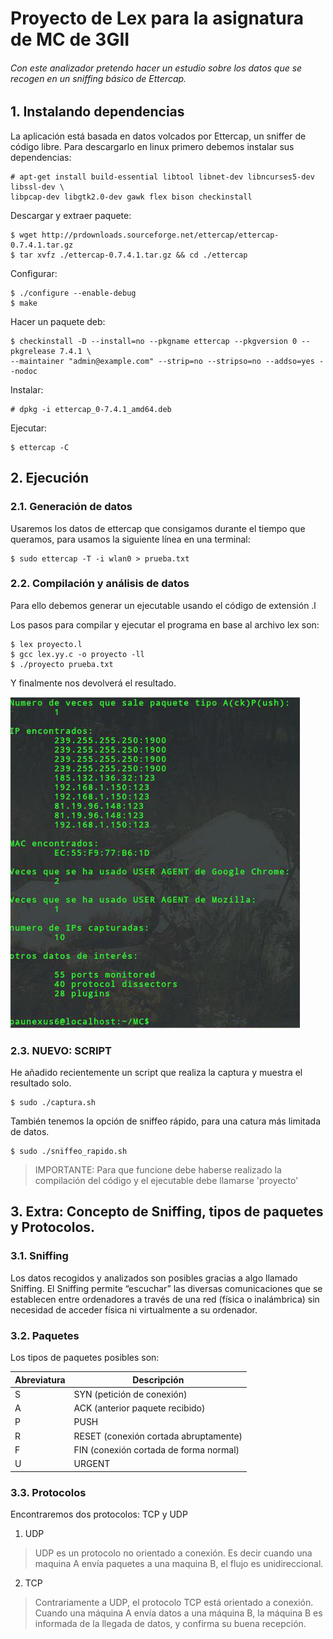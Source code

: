 # Proyecto de Lex para la asignatura de MC de 3GII
###### Con este analizador pretendo hacer un estudio sobre los datos que se recogen en un sniffing básico de Ettercap.

## 1. Instalando dependencias

La aplicación está basada en datos volcados por Ettercap, un sniffer de código libre. Para descargarlo en linux primero debemos instalar sus dependencias:
```
# apt-get install build-essential libtool libnet-dev libncurses5-dev libssl-dev \
libpcap-dev libgtk2.0-dev gawk flex bison checkinstall
```

Descargar y extraer paquete:
```
$ wget http://prdownloads.sourceforge.net/ettercap/ettercap-0.7.4.1.tar.gz
$ tar xvfz ./ettercap-0.7.4.1.tar.gz && cd ./ettercap
```

Configurar:
```
$ ./configure --enable-debug
$ make
```

Hacer un paquete deb:
```
$ checkinstall -D --install=no --pkgname ettercap --pkgversion 0 --pkgrelease 7.4.1 \
--maintainer "admin@example.com" --strip=no --stripso=no --addso=yes --nodoc
```

Instalar:
```
# dpkg -i ettercap_0-7.4.1_amd64.deb
```

Ejecutar:
```
$ ettercap -C
```

## 2. Ejecución
### 2.1. Generación de datos
Usaremos los datos de ettercap que consigamos durante el tiempo que queramos, para usamos la siguiente línea en una terminal:
```
$ sudo ettercap -T -i wlan0 > prueba.txt
```

### 2.2. Compilación y análisis de datos
Para ello debemos generar un ejecutable usando el código de extensión .l

Los pasos para compilar y ejecutar el programa en base al archivo lex son:
```
$ lex proyecto.l
$ gcc lex.yy.c -o proyecto -ll
$ ./proyecto prueba.txt
```

Y finalmente nos devolverá el resultado.

![Alt Text](https://github.com/terceranexus6/proyecto_lex/blob/master/images/capt.jpg)

### 2.3. NUEVO: SCRIPT
He añadido recientemente un script que realiza la captura y muestra el resultado solo.

```
$ sudo ./captura.sh
```
También tenemos la opción de sniffeo rápido, para una catura más limitada de datos.
```
$ sudo ./sniffeo_rapido.sh
```
> IMPORTANTE: Para que funcione debe haberse realizado la compilación del código y el ejecutable debe llamarse 'proyecto'


## 3. Extra: Concepto de Sniffing, tipos de paquetes y Protocolos.

### 3.1. Sniffing
Los datos recogidos y analizados son posibles gracias a algo llamado Sniffing. El Sniffing permite “escuchar” las diversas comunicaciones que se establecen entre ordenadores a través de una red (física o inalámbrica) sin necesidad de acceder física ni virtualmente a su ordenador.

### 3.2. Paquetes
Los tipos de paquetes posibles son:

| Abreviatura | Descripción |
|----|--
| S | SYN (petición de conexión) |
| A | ACK (anterior paquete recibido) |
| P | PUSH |
| R | RESET (conexión cortada abruptamente) |
| F | FIN (conexión cortada de forma normal) |
| U | URGENT |

### 3.3. Protocolos
Encontraremos dos protocolos: TCP y UDP

1. UDP
>UDP es un protocolo no orientado a conexión. Es decir cuando una maquina A envía paquetes a una maquina B, el flujo es unidireccional.

2. TCP
>Contrariamente a UDP, el protocolo TCP está orientado a conexión. Cuando una máquina A envía datos a una máquina B, la máquina B es informada de la llegada de datos, y confirma su buena recepción.
